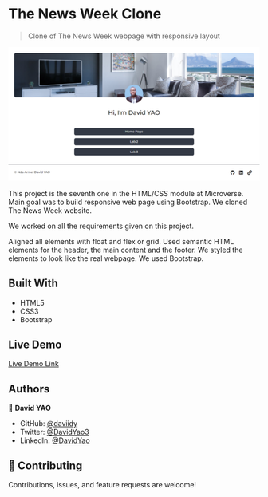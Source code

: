 # The News Week Clone

> Clone of The News Week webpage with responsive layout

![screenshot](./screenshot.png)

This project is the seventh one in the HTML/CSS module at Microverse. Main goal was to build responsive web page using Bootstrap. We cloned The News Week website.

We worked on all the requirements given on this project.

Aligned all elements with float and flex or grid.
Used semantic HTML elements for the header, the main content and the footer.
We styled the elements to look like the real webpage.
We used Bootstrap.
## Built With

- HTML5
- CSS3
- Bootstrap
## Live Demo

[Live Demo Link](https://daviidy.github.io/news-week-clone/)

## Authors

👤 **David YAO**

- GitHub: [@daviidy](https://github.com/daviidy)
- Twitter: [@DavidYao3](https://twitter.com/DavidYao3)
- LinkedIn: [@DavidYao](https://www.linkedin.com/in/david-yao-armel/?locale=en_US)

## 🤝 Contributing

Contributions, issues, and feature requests are welcome!
